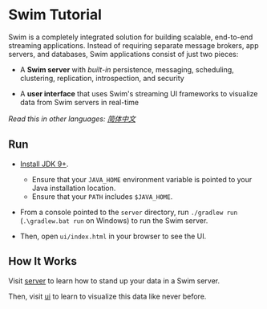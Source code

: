 # Swim Tutorial

Swim is a completely integrated solution for building scalable, end-to-end streaming applications. Instead of requiring separate message brokers, app servers, and databases, Swim applications consist of just two pieces:

- A **Swim server** with *built-in* persistence, messaging, scheduling, clustering, replication, introspection, and security

- A **user interface** that uses Swim's streaming UI frameworks to visualize data from Swim servers in real-time

*Read this in other languages: [简体中文](README.zh-cn.md)*


## Run

* [Install JDK 9+](https://www.oracle.com/technetwork/java/javase/downloads/index.html).
  * Ensure that your `JAVA_HOME` environment variable is pointed to your Java installation location.
  * Ensure that your `PATH` includes `$JAVA_HOME`.

* From a console pointed to the `server` directory, run `./gradlew run` (`.\gradlew.bat run` on Windows) to run the Swim server.

* Then, open `ui/index.html` in your browser to see the UI.

## How It Works

Visit [server](https://github.com/swimos/tutorial/blob/master/server) to learn how to stand up your data in a Swim server.

Then, visit [ui](https://github.com/swimos/tutorial/blob/master/ui) to learn to visualize this data like never before.
